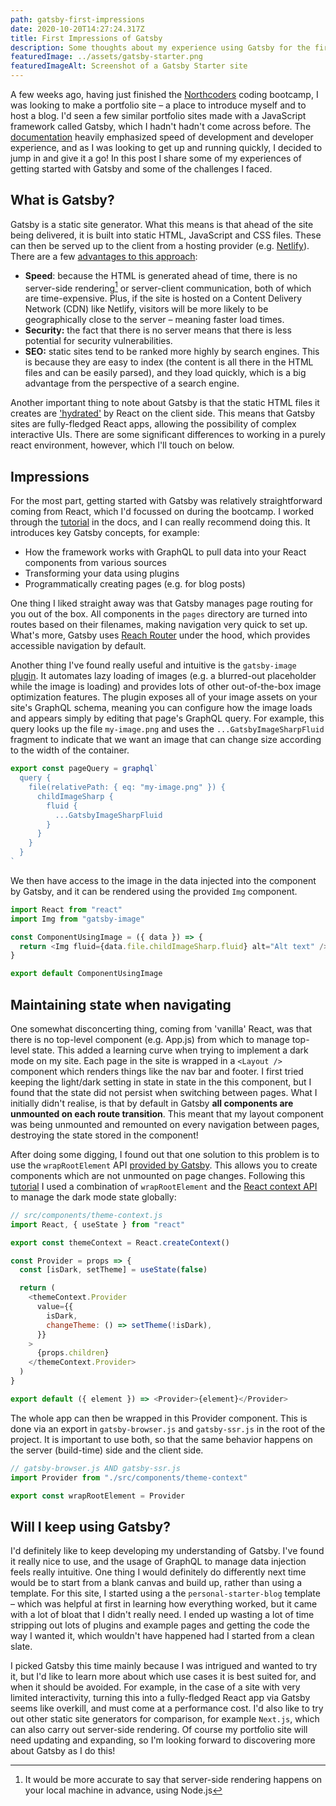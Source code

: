 ```yaml
---
path: gatsby-first-impressions
date: 2020-10-20T14:27:24.317Z
title: First Impressions of Gatsby
description: Some thoughts about my experience using Gatsby for the first time
featuredImage: ../assets/gatsby-starter.png
featuredImageAlt: Screenshot of a Gatsby Starter site
---
```


A few weeks ago, having just finished the [Northcoders](https://www.northcoders.com) coding bootcamp, I was looking to make a portfolio site – a place to introduce myself and to host a blog. I'd seen a few similar portfolio sites made with a JavaScript framework called Gatsby, which I hadn't hadn't come across before. The [documentation](https://www.gatsbyjs.com/docs) heavily emphasized speed of development and developer experience, and as I was looking to get up and running quickly, I decided to jump in and give it a go! In this post I share some of my experiences of getting started with Gatsby and some of the challenges I faced.

## What is Gatsby?

Gatsby is a static site generator. What this means is that ahead of the site being delivered, it is built into static HTML, JavaScript and CSS files. These can then be served up to the client from a hosting provider (e.g. [Netlify](https://www.netlify.com)). There are a few [advantages to this approach](https://www.netlify.com/blog/2020/04/14/what-is-a-static-site-generator-and-3-ways-to-find-the-best-one/):

- **Speed**: because the HTML is generated ahead of time, there is no server-side rendering[^1] or server-client communication, both of which are time-expensive. Plus, if the site is hosted on a Content Delivery Network (CDN) like Netlify, visitors will be more likely to be geographically close to the server – meaning faster load times.
- **Security:** the fact that there is no server means that there is less potential for security vulnerabilities.
- **SEO:** static sites tend to be ranked more highly by search engines. This is because they are easy to index (the content is all there in the HTML files and can be easily parsed), and they load quickly, which is a big advantage from the perspective of a search engine.

Another important thing to note about Gatsby is that the static HTML files it creates are ['hydrated'](https://www.gatsbyjs.com/docs/react-hydration/) by React on the client side. This means that Gatsby sites are fully-fledged React apps, allowing the possibility of complex interactive UIs. There are some significant differences to working in a purely react environment, however, which I'll touch on below.

## Impressions

For the most part, getting started with Gatsby was relatively straightforward coming from React, which I'd focussed on during the bootcamp. I worked through the [tutorial](https://www.gatsbyjs.com/tutorial/) in the docs, and I can really recommend doing this. It introduces key Gatsby concepts, for example:

- How the framework works with GraphQL to pull data into your React components from various sources
- Transforming your data using plugins
- Programmatically creating pages (e.g. for blog posts)

One thing I liked straight away was that Gatsby manages page routing for you out of the box. All components in the `pages` directory are turned into routes based on their filenames, making navigation very quick to set up. What's more, Gatsby uses [Reach Router](https://reach.tech/router/) under the hood, which provides accessible navigation by default.

Another thing I've found really useful and intuitive is the `gatsby-image` [plugin](https://www.gatsbyjs.com/plugins/gatsby-image/). It automates lazy loading of images (e.g. a blurred-out placeholder while the image is loading) and provides lots of other out-of-the-box image optimization features. The plugin exposes all of your image assets on your site's GraphQL schema, meaning you can configure how the image loads and appears simply by editing that page's GraphQL query. For example, this query looks up the file `my-image.png` and uses the `...GatsbyImageSharpFluid` fragment to indicate that we want an image that can change size according to the width of the container.

```javascript
export const pageQuery = graphql`
  query {
    file(relativePath: { eq: "my-image.png" }) {
      childImageSharp {
        fluid {
          ...GatsbyImageSharpFluid
        }
      }
    }
  }
`
```

We then have access to the image in the data injected into the component by Gatsby, and it can be rendered using the provided `Img` component.

```javascript
import React from "react"
import Img from "gatsby-image"

const ComponentUsingImage = ({ data }) => {
  return <Img fluid={data.file.childImageSharp.fluid} alt="Alt text" />
}

export default ComponentUsingImage
```

## Maintaining state when navigating

One somewhat disconcerting thing, coming from 'vanilla' React, was that there is no top-level component (e.g. App.js) from which to manage top-level state. This added a learning curve when trying to implement a dark mode on my site. Each page in the site is wrapped in a `<Layout />` component which renders things like the nav bar and footer. I first tried keeping the light/dark setting in state in state in the this component, but I found that the state did not persist when switching between pages. What I initially didn't realise, is that by default in Gatsby **all components are unmounted on each route transition**. This meant that my layout component was being unmounted and remounted on every navigation between pages, destroying the state stored in the component!

After doing some digging, I found out that one solution to this problem is to use the `wrapRootElement` API [provided by Gatsby](https://www.gatsbyjs.com/docs/browser-apis/#wrapRootElement). This allows you to create components which are not unmounted on page changes. Following this [tutorial](https://www.digitalocean.com/community/tutorials/gatsbyjs-state-management-in-gatsby) I used a combination of `wrapRootElement` and the [React context API](https://reactjs.org/docs/context.html) to manage the dark mode state globally:

```javascript
// src/components/theme-context.js
import React, { useState } from "react"

export const themeContext = React.createContext()

const Provider = props => {
  const [isDark, setTheme] = useState(false)

  return (
    <themeContext.Provider
      value={{
        isDark,
        changeTheme: () => setTheme(!isDark),
      }}
    >
      {props.children}
    </themeContext.Provider>
  )
}

export default ({ element }) => <Provider>{element}</Provider>
```

The whole app can then be wrapped in this Provider component. This is done via an export in `gatsby-browser.js` and `gatsby-ssr.js` in the root of the project. It is important to use both, so that the same behavior happens on the server (build-time) side and the client side.

```javascript
// gatsby-browser.js AND gatsby-ssr.js
import Provider from "./src/components/theme-context"

export const wrapRootElement = Provider
```

## Will I keep using Gatsby?

I'd definitely like to keep developing my understanding of Gatsby. I've found it really nice to use, and the usage of GraphQL to manage data injection feels really intuitive. One thing I would definitely do differently next time would be to start from a blank canvas and build up, rather than using a template. For this site, I started using a the `personal-starter-blog` template – which was helpful at first in learning how everything worked, but it came with a lot of bloat that I didn't really need. I ended up wasting a lot of time stripping out lots of plugins and example pages and getting the code the way I wanted it, which wouldn't have happened had I started from a clean slate.

I picked Gatsby this time mainly because I was intrigued and wanted to try it, but I'd like to learn more about which use cases it is best suited for, and when it should be avoided. For example, in the case of a site with very limited interactivity, turning this into a fully-fledged React app via Gatsby seems like overkill, and must come at a performance cost. I'd also like to try out other static site generators for comparison, for example `Next.js`, which can also carry out server-side rendering. Of course my portfolio site will need updating and expanding, so I'm looking forward to discovering more about Gatsby as I do this!

[^1]: It would be more accurate to say that server-side rendering happens on your local machine in advance, using Node.js
